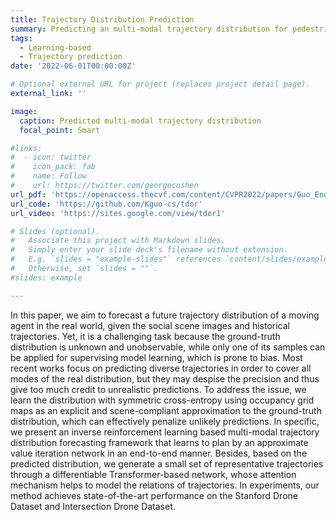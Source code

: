 ```yaml
---
title: Trajectory Distribution Prediction 
summary: Predicting an multi-modal trajectory distribution for pedestrians and vehicles based on occupancy grid maps. 
tags:
  - Learning-based
  - Trajectory prediction
date: '2022-06-01T00:00:00Z'

# Optional external URL for project (replaces project detail page).
external_link: ''

image:
  caption: Predicted multi-modal trajectory distribution
  focal_point: Smart

#links:
#  - icon: twitter
#    icon_pack: fab
#    name: Follow
#    url: https://twitter.com/georgecushen
url_pdf: 'https://openaccess.thecvf.com/content/CVPR2022/papers/Guo_End-to-End_Trajectory_Distribution_Prediction_Based_on_Occupancy_Grid_Maps_CVPR_2022_paper.pdf'
url_code: 'https://github.com/Kguo-cs/tdor'
url_video: 'https://sites.google.com/view/tdor1'

# Slides (optional).
#   Associate this project with Markdown slides.
#   Simply enter your slide deck's filename without extension.
#   E.g. `slides = "example-slides"` references `content/slides/example-slides.md`.
#   Otherwise, set `slides = ""`.
#slides: example

---
```


In this paper, we aim to forecast a future trajectory distribution of a moving agent in the real world, given the social scene images and historical trajectories. Yet, it is a challenging task because the ground-truth distribution is unknown and unobservable, while only one of its samples can be applied for supervising model learning, which is prone to bias. Most recent works focus on predicting diverse trajectories in order to cover all modes of the real distribution, but they may despise the precision and thus give too much credit to unrealistic predictions. To address the issue, we learn the distribution with symmetric cross-entropy using occupancy grid maps as an explicit and scene-compliant approximation to the ground-truth distribution, which can effectively penalize unlikely predictions. In specific, we present an inverse reinforcement learning based multi-modal trajectory distribution forecasting framework that learns to plan by an approximate value iteration network in an end-to-end manner. Besides, based on the predicted distribution, we generate a small set of representative trajectories through a differentiable Transformer-based network, whose attention mechanism helps to model the relations of trajectories. In experiments, our method achieves state-of-the-art performance on the Stanford Drone Dataset and Intersection Drone Dataset.
  
